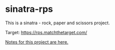 # sinatra-rps

This is a sinatra - rock, paper and scissors project.

Target: https://rps.matchthetarget.com/

[Notes for this project are here.](https://learn.firstdraft.com/lessons/99)
